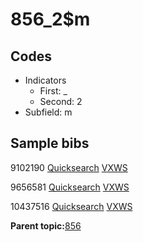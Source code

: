 # 856\_2$m

## Codes

-   Indicators
    -   First: \_
    -   Second: 2
-   Subfield: m

## Sample bibs

9102190 [Quicksearch](https://search.library.yale.edu/catalog/9102190) [VXWS](http://prodorbis.library.yale.edu:7014/vxws/GetHoldingsService?bibId=9102190)

9656581 [Quicksearch](https://search.library.yale.edu/catalog/9656581) [VXWS](http://prodorbis.library.yale.edu:7014/vxws/GetHoldingsService?bibId=9656581)

10437516 [Quicksearch](https://search.library.yale.edu/catalog/10437516) [VXWS](http://prodorbis.library.yale.edu:7014/vxws/GetHoldingsService?bibId=10437516)

**Parent topic:**[856](../../tags/856/856.md)

